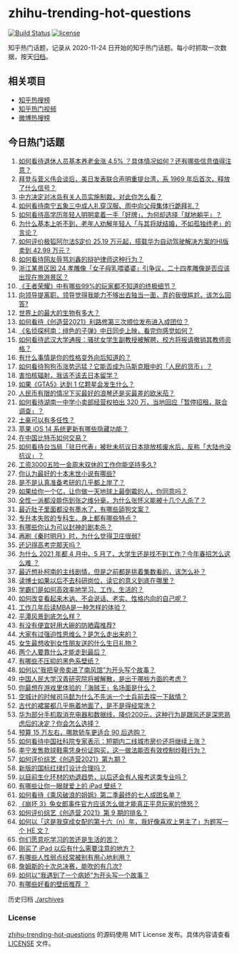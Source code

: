 # zhihu-trending-hot-questions

[![Build Status](https://github.com/justjavac/zhihu-trending-hot-questions/workflows/ci/badge.svg?branch=master)](https://github.com/justjavac/zhihu-trending-hot-questions/actions)
[![license](https://img.shields.io/github/license/justjavac/zhihu-trending-hot-questions)](https://github.com/justjavac/zhihu-trending-hot-questions/blob/master/LICENSE)

知乎热门话题，记录从 2020-11-24 日开始的知乎热门话题。每小时抓取一次数据，按天[归档](./archives)。

## 相关项目

- [知乎热搜榜](https://github.com/justjavac/zhihu-trending-top-search)
- [知乎热门视频](https://github.com/justjavac/zhihu-trending-hot-video)
- [微博热搜榜](https://github.com/justjavac/weibo-trending-hot-search)

## 今日热门话题

<!-- BEGIN -->
<!-- 最后更新时间 Sun Apr 18 2021 05:00:45 GMT+0800 (China Standard Time) -->
1. [如何看待退休人员基本养老金涨 4.5% ？具体情况如何？还有哪些信息值得注意？](https://www.zhihu.com/question/454944228)
1. [拜登与菅义伟会谈后，美日发表联合声明重提台湾，系 1969 年后首次，释放了什么信号？](https://www.zhihu.com/question/455060718)
1. [中方决定对冰岛有关人员实施制裁，对此你怎么看？](https://www.zhihu.com/question/455061046)
1. [如何看待南宁五象三中成人礼穿汉服、雨中向父母集体行跪拜礼？](https://www.zhihu.com/question/454497493)
1. [如何看待高学历年轻人明明拿着一手「好牌」，为何却选择「就地躺平」？](https://www.zhihu.com/question/449956191)
1. [为什么基本上听不到，老年人劝解年轻人「与其将就结婚，不如孤独终老」的言论？](https://www.zhihu.com/question/454631538)
1. [如何评价极狐阿尔法S定价 25.19 万元起，搭载华为自动驾驶解决方案的HI版卖到 42.99 万元？](https://www.zhihu.com/question/455155064)
1. [如何看待网友辱骂刘鑫的辩护律师这种行为？](https://www.zhihu.com/question/454881583)
1. [浙江某景区因 24 孝雕像「女子母乳喂婆婆」引争议，二十四孝雕像是否应该出现在旅游景区？](https://www.zhihu.com/question/454962670)
1. [《王者荣耀》中有哪些99%的玩家都不知道的终极细节？](https://www.zhihu.com/question/377012903)
1. [向领导提离职，领导觉得我能力不够出去独当一面，弄的我很尴尬，该怎么回答?](https://www.zhihu.com/question/452663695)
1. [世界上的最大的生物有多大？](https://www.zhihu.com/question/453485860)
1. [如何看待《创造营2021》利路修第三次顺位发布进入成团位？](https://www.zhihu.com/question/455137216)
1. [《名侦探柯南：绯色的子弹》中日同步上映，看完你感觉如何？](https://www.zhihu.com/question/453906395)
1. [如何看待武汉大学通报：骚扰女学生副教授被解聘，校方将报请撤销其教师资格？](https://www.zhihu.com/question/454800864)
1. [有什么事情是你的性格变外向后知道的？](https://www.zhihu.com/question/338262811)
1. [如何看待狗狗币涨势迅猛？它能否成为马斯克眼中的「人民的货币」？](https://www.zhihu.com/question/455097352)
1. [害怕核辐射，我该不该去日本留学？](https://www.zhihu.com/question/454152452)
1. [如果《GTA5》达到 1 亿颗星会发生什么？](https://www.zhihu.com/question/453685478)
1. [人民币有限的情况下买最好的浪琴还是买最差的欧米茄？](https://www.zhihu.com/question/275653093)
1. [如何看待湖南一中学小卖部经营权拍出 320 万，当地回应「暂停招租，联合调查」？](https://www.zhihu.com/question/454916607)
1. [土豪可以有多任性？](https://www.zhihu.com/question/29517463)
1. [苹果 iOS 14 系统更新有哪些隐藏功能？](https://www.zhihu.com/question/421701474)
1. [在中国比特币如何交易？](https://www.zhihu.com/question/317680252)
1. [如何看待台当局「驻日代表」被批未抗议日本排放核废水后，反称「大陆也没抗议」？](https://www.zhihu.com/question/455045317)
1. [工资3000五险一金周末双休的工作你能坚持多久?](https://www.zhihu.com/question/452432398)
1. [你认为最好的十本末世小说有哪些?](https://www.zhihu.com/question/403545900)
1. [是不是认真准备考研的几乎都上岸了？](https://www.zhihu.com/question/452073317)
1. [如果给你一个亿，让你做一天地球上最倒霉的人，你同意吗？](https://www.zhihu.com/question/393195089)
1. [全性一派都没能伤到张之维分毫，为什么张怀义能被十几个人杀了？](https://www.zhihu.com/question/455003266)
1. [最近肚子里面都没有墨水了，有哪些舔狗文案？](https://www.zhihu.com/question/442325192)
1. [专升本失败的专科生，身上都有哪些特点？](https://www.zhihu.com/question/392467845)
1. [有哪些你认为可以封神的剧本杀？](https://www.zhihu.com/question/448538675)
1. [再刷《秦时明月》时，为什么觉得卫庄很弱?](https://www.zhihu.com/question/454451180)
1. [还记得高考完那天吗？](https://www.zhihu.com/question/454037120)
1. [为什么 2021 年都 4 月中、5 月了，大学生还是找不到工作？今年春招怎么这么难 ？](https://www.zhihu.com/question/454193499)
1. [最近想补柯南的主线剧情，但是之前都是挑着集数看的，该怎么补？](https://www.zhihu.com/question/46502990)
1. [读博士如果以后不去科研岗位，读它的意义到底在哪里？](https://www.zhihu.com/question/454944295)
1. [学霸们是如何高效率地学习、工作、生活的？](https://www.zhihu.com/question/26560512)
1. [如何改变看起来木讷、不会说话、老实、性格内向的自己呢？](https://www.zhihu.com/question/266384603)
1. [工作几年后读MBA是一种怎样的体验？](https://www.zhihu.com/question/333638016)
1. [平潭风景到底怎么样？](https://www.zhihu.com/question/58063369)
1. [有没有便宜好用大碗的防晒霜推荐?](https://www.zhihu.com/question/374455696)
1. [大家有过强迫性思维么？是怎么走出来的？](https://www.zhihu.com/question/400662217)
1. [女生最想收到女性朋友送的什么生日礼物？](https://www.zhihu.com/question/21052144)
1. [两个人要靠什么才能走到最后？](https://www.zhihu.com/question/448765873)
1. [有哪些不压抑的黑色系壁纸？](https://www.zhihu.com/question/432475589)
1. [如何以“我把皇帝卖进了南风馆”为开头写个故事？](https://www.zhihu.com/question/439186570)
1. [中国人民大学汉青研究院将被解散，是出于哪些方面的考虑？](https://www.zhihu.com/question/447021370)
1. [你最想在游戏里体验的「海贼王」名场面是什么？](https://www.zhihu.com/question/454724036)
1. [空城计的时候司马懿为什么不先派一个士兵前去探一下敌情？](https://www.zhihu.com/question/454792574)
1. [古代的裙裳都几乎拖着地面了，是不是得经常洗？](https://www.zhihu.com/question/454838091)
1. [华为部分手机取消充电器和数据线，降价200元，这种行为是跟风还是深思熟虑后的决定？你会怎么选择？](https://www.zhihu.com/question/454898008)
1. [预算 15 万左右，哪款轿车更适合 90 后选购？](https://www.zhihu.com/question/454935047)
1. [如何看待中国社科院专家表示：短期内二线城市房价还将继续上涨？](https://www.zhihu.com/question/454931694)
1. [李宁发售款球鞋需凭身份证购买，这一做法能否有效控制炒鞋行为？](https://www.zhihu.com/question/454935584)
1. [如何评价综艺《创造营2021》第九期？](https://www.zhihu.com/question/455125185)
1. [新版的国标红绿灯设计合理吗？](https://www.zhihu.com/question/451449283)
1. [以目前生化环材的劝退趋势，以后还会有人报考这类专业吗？](https://www.zhihu.com/question/454540381)
1. [有哪些让你一眼就爱上的 iPad 壁纸？](https://www.zhihu.com/question/311086635)
1. [如何看待《乘风破浪的姐姐》第二季最终的七人成团名单？](https://www.zhihu.com/question/454895120)
1. [《崩坏 3》兔女郎事件官方应该怎么做才能真正平息玩家的愤怒？](https://www.zhihu.com/question/452539291)
1. [如何评价综艺《创造营 2021》第 9 期的排名？](https://www.zhihu.com/question/455124837)
1. [如何以「这是我穿成女配的第十六（n）年，我好像喜欢上男主了」为题写一个 HE 文？](https://www.zhihu.com/question/452901331)
1. [你们愿意吃学习的苦还是生活的苦？](https://www.zhihu.com/question/449546536)
1. [刚买了 iPad 以后有什么需要注意的地方？](https://www.zhihu.com/question/373784504)
1. [有哪些人性弱点经常被别有用心地利用？](https://www.zhihu.com/question/51531687)
1. [詹姆斯的十次总决赛，能吹的有几次?](https://www.zhihu.com/question/427241546)
1. [如何以“我遇到了一个病娇”为开头写一个故事？](https://www.zhihu.com/question/370021687)
1. [有哪些好看的壁纸推荐  ？](https://www.zhihu.com/question/446898485)
<!-- END -->

历史归档 [./archives](./archives)

### License

[zhihu-trending-hot-questions](https://github.com/justjavac/zhihu-trending-hot-questions) 的源码使用 MIT License 发布。具体内容请查看 [LICENSE](./LICENSE) 文件。
